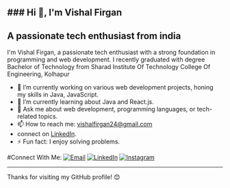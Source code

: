 **### Hi 👋, I'm Vishal Firgan**
---
## A passionate tech enthusiast from india

I'm Vishal Firgan, a passionate tech enthusiast with a strong foundation in programming and web development.
I recently graduated with degree Bachelor of Technology from Sharad Institute Of Technology College Of Engineering, Kolhapur

- 🔭 I’m currently working on various web development projects, honing my skills in Java, JavaScript.
- 🌱 I’m currently learning about Java and React.js.
- 💬 Ask me about web development, programming languages, or tech-related topics.
- 📫 How to reach me: [vishalfirgan24@gmail.com](mailto:vishalfirgan24@gmail.com)
-  connect on [LinkedIn](https://www.linkedin.com/in/your-linkedin-profile).
- ⚡ Fun fact: I enjoy solving problems.

#Connect With Me:
[![Email](https://img.shields.io/badge/Email-Contact%20Me-red)](mailto:vishalfirgan24@gmail.com)
[![LinkedIn](https://img.shields.io/badge/LinkedIn-Connect-blue)](https://www.linkedin.com/in/vishal-firgan-2440bb226/)
[![Instagram](https://img.shields.io/badge/Instagram-Follow-red)](https://www.instagram.com/vishal_firgan/)

---
Thanks for visiting my GitHub profile! 😊
